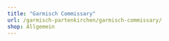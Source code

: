 ```yaml
---
title: "Garmisch Commissary"
url: /garmisch-partenkirchen/garmisch-commissary/
shop: Allgemein
---
```

